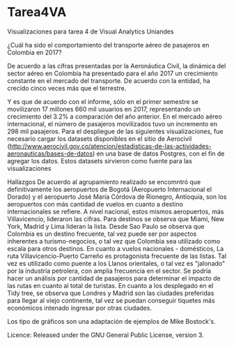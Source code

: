# Tarea4VA

Visualizaciones para tarea 4 de Visual Analytics Uniandes

¿Cuál ha sido el comportamiento del transporte aéreo de pasajeros en Colombia en 2017?


De acuerdo a las cifras presentadas por la Aeronáutica Civil, la dinámica del sector aéreo en Colombia ha presentado para el año 2017 un crecimiento constante en el mercado del transporte. De acuerdo con la entidad, ha crecido cinco veces más que el terrestre.

Y es que de acuerdo con el informe, sólo en el primer semestre se movilizaron 17 millones 660 mil usuarios en 2017, representando un crecimiento del 3.2% a comparación del año anterior. En el mercado aéreo internacional, el número de pasajeros movilizados tuvo un incremento en 298 mil pasajeros.
Para el despliegue de las siguientes visualizaciones, fue necesario cargar los datasets disponibles en el sitio de Aerocivil 
(http://www.aerocivil.gov.co/atencion/estadisticas-de-las-actividades-aeronauticas/bases-de-datos) en una base de datos Postgres, con el fin de agregar los datos. Estos datasets sirvieron como fuente para las visualizaciones

Hallazgos
De acuerdo al agrupamiento realizado se encomntró que definitivamente los aeropuertos de Bogotá (Aeropuerto Internacional el Dorado) y el aeropuerto José María Córdova de Rionegro, Antioquia, son los aeropuertos con más cantidad de vuelos en cuanto a destino internacionales se refiere. A nivel nacional, estos mismos aeropuertos, más Villavicencio, lideraron las cifras.
Para destinos se observa que Miami, New York, Madrid y Lima lideran la lista. Desde Sao Paulo se observa que Colombia es un destino frecuente, tal vez puede ser por aspectos inherentes a turismo-negocios, o tal vez que Colombia sea utilizado como escala para otros destinos.
En cuanto a vuelos nacionales - domésticos, La ruta Villavicencio-Puerto Carreño es protagonista frecuente de las listas. Tal vez es utilizado como puente a los Llanos orientales, o tal vez es "jalonado" por la industria petrolera, con amplia frecuencia en el sector. Se podría hacer un análisis por cantidad de pasajeros para determinar el impacto de las rutas en cuanto al total de turistas.
En cuanto a los desplegado en el Tidy tree, se observa que Londres y Madrid son las ciudades preferidas para llegar al viejo continente, tal vez se puedan conseguir tiquetes más económicos intenado ingresar por otras ciudades.

Los tipo de gráficos son una adaptación de ejemplos de Mike Bostock's.

Licence:  Released under the GNU General Public License, version 3. 
